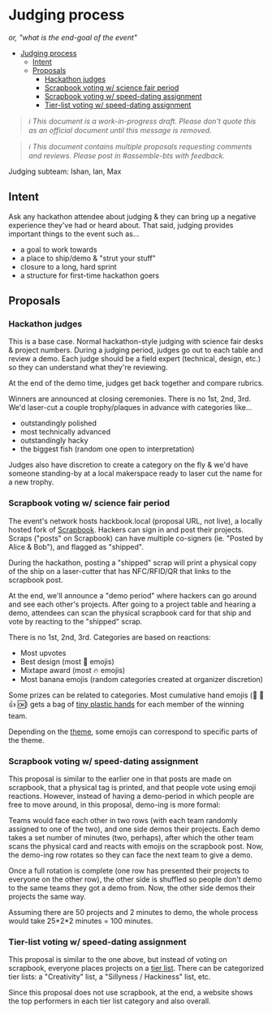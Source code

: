 # Judging process

_or, "what is the end-goal of the event"_

- [Judging process](#judging-process)
  - [Intent](#intent)
  - [Proposals](#proposals)
    - [Hackathon judges](#hackathon-judges)
    - [Scrapbook voting w/ science fair period](#scrapbook-voting-w-science-fair-period)
    - [Scrapbook voting w/ speed-dating assignment](#scrapbook-voting-w-speed-dating-assignment)
    - [Tier-list voting w/ speed-dating assignment](#tier-list-voting-w-speed-dating-assignment)

> _:information_source: This document is a work-in-progress draft. Please don't quote this as an official document until this message is removed._

> _:information_source: This document contains multiple proposals requesting comments and reviews. Please post in #assemble-bts with feedback._

Judging subteam: Ishan, Ian, Max

## Intent

Ask any hackathon attendee about judging & they can bring up a negative experience they've had or heard about. That said, judging provides important things to the event such as...

- a goal to work towards
- a place to ship/demo & "strut your stuff"
- closure to a long, hard sprint
- a structure for first-time hackathon goers

## Proposals

### Hackathon judges

This is a base case. Normal hackathon-style judging with science fair desks & project numbers. During a judging period, judges go out to each table and review a demo. Each judge should be a field expert (technical, design, etc.) so they can understand what they're reviewing.

At the end of the demo time, judges get back together and compare rubrics.

Winners are announced at closing ceremonies. There is no 1st, 2nd, 3rd. We'd laser-cut a couple trophy/plaques in advance with categories like...

- outstandingly polished
- most technically advanced
- outstandingly hacky
- the biggest fish (random one open to interpretation)

Judges also have discretion to create a category on the fly & we'd have someone standing-by at a local makerspace ready to laser cut the name for a new trophy.

### Scrapbook voting w/ science fair period

The event's network hosts hackbook.local (proposal URL, not live), a locally hosted fork of [Scrapbook](https://scrapbook.hackclub.com). Hackers can sign in and post their projects. Scraps ("posts" on Scrapbook) can have multiple co-signers (ie. "Posted by Alice & Bob"), and flagged as "shipped".

During the hackathon, posting a "shipped" scrap will print a physical copy of the ship on a laser-cutter that has NFC/RFID/QR that links to the scrapbook post.

At the end, we'll announce a "demo period" where hackers can go around and see each other's projects. After going to a project table and hearing a demo, attendees can scan the physical scrapbook card for that ship and vote by reacting to the "shipped" scrap.

There is no 1st, 2nd, 3rd. Categories are based on reactions:

- Most upvotes
- Best design (most :art: emojis)
- Mixtape award (most :fire: emojis)
- Most banana emojis (random categories created at organizer discretion)

Some prizes can be related to categories. Most cumulative hand emojis (:clap: :raised_hands: :+1: :ok:) gets a bag of [tiny plastic hands](https://www.amazon.com/s?k=100+tiny+plastic+hands&crid=3HKG2H61AN8TP&sprefix=100+tiny+plastic+hands%2Caps%2C130&ref=nb_sb_noss) for each member of the winning team.

Depending on the [theme](theme.md), some emojis can correspond to specific parts of the theme.

### Scrapbook voting w/ speed-dating assignment

This proposal is similar to the earlier one in that posts are made on scrapbook, that a physical tag is printed, and that people vote using emoji reactions. However, instead of having a demo-period in which people are free to move around, in this proposal, demo-ing is more formal:

Teams would face each other in two rows (with each team randomly assigned to one of the two), and one side demos their projects. Each demo takes a set number of minutes (two, perhaps), after which the other team scans the physical card and reacts with emojis on the scrapbook post. Now, the demo-ing row rotates so they can face the next team to give a demo. 

Once a full rotation is complete (one row has presented their projects to everyone on the other row), the other side is shuffled so people don't demo to the same teams they got a demo from. Now, the other side demos their projects the same way.

Assuming there are 50 projects and 2 minutes to demo, the whole process would take 25\*2\*2 minutes = 100 minutes.

### Tier-list voting w/ speed-dating assignment

This proposal is similar to the one above, but instead of voting on scrapbook, everyone places projects on a [tier list](https://www.computerhope.com/jargon/t/tier-list.png). There can be categorized tier lists: a "Creativity" list, a "Sillyness / Hackiness" list, etc.

Since this proposal does not use scrapbook, at the end, a website shows the top performers in each tier list category and also overall.
